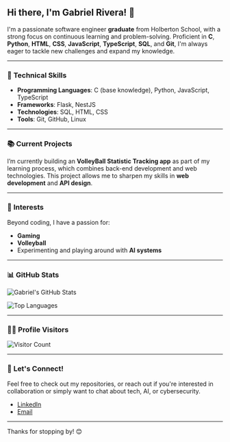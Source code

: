 ## Hi there, I'm Gabriel Rivera! 👋

I'm a passionate software engineer **graduate** from Holberton School, with a strong focus on continuous learning and problem-solving. Proficient in **C**, **Python**, **HTML**, **CSS**, **JavaScript**, **TypeScript**, **SQL**, and **Git**, I'm always eager to tackle new challenges and 
expand my knowledge.

---

### 🔧 **Technical Skills**

- **Programming Languages**: C (base knowledge), Python, JavaScript, TypeScript
- **Frameworks**: Flask, NestJS
- **Technologies**: SQL, HTML, CSS
- **Tools**: Git, GitHub, Linux

---

### 📚 **Current Projects**

I’m currently building an **VolleyBall Statistic Tracking app** as part of my learning process, which combines back-end development and web technologies. This project allows me to sharpen my skills in **web development** and **API design**.

---

### 🎯 **Interests**

Beyond coding, I have a passion for:
- **Gaming**
- **Volleyball**
- Experimenting and playing around with **AI systems**

---

### 📊 **GitHub Stats**

![Gabriel's GitHub Stats](https://github-readme-stats.vercel.app/api?username=Gabyriv&show_icons=true&theme=radical)

![Top Languages](https://github-readme-stats.vercel.app/api/top-langs/?username=Gabyriv&layout=compact&theme=radical)

---

### 🕵️‍♂️ **Profile Visitors**

![Visitor Count](https://komarev.com/ghpvc/?username=Gabyriv&color=blue)

---

### 🤝 **Let's Connect!**

Feel free to check out my repositories, or reach out if you're interested in collaboration or simply want to chat about tech, AI, or cybersecurity.

- [LinkedIn](www.linkedin.com/in/gabyrivm)
- [Email](mailto:gabyrivm06@gmail.com)

---

Thanks for stopping by! 😊
